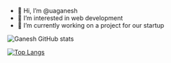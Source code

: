 - 👋 Hi, I’m @uaganesh
- 👀 I’m interested in web development
- 🌱 I’m currently working on a project for our startup


<!---
uaganesh/uaganesh is a ✨ special ✨ repository because its `README.md` (this file) appears on your GitHub profile.
You can click the Preview link to take a look at your changes.
--->
![Ganesh GitHub stats](https://github-readme-stats.vercel.app/api?username=uaganesh&show_icons=true&theme=chartreuse-dark)


[![Top Langs](https://github-readme-stats.vercel.app/api/top-langs/?username=uaganesh&layout=compact&theme=blue-green)](https://github.com/anuraghazra/github-readme-stats)


